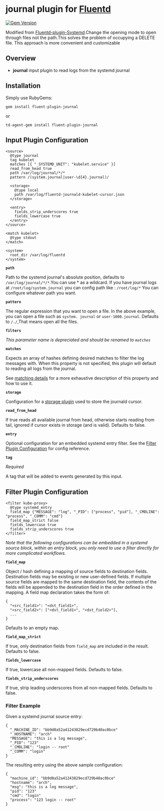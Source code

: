 # journal plugin for [Fluentd](http://github.com/fluent/fluentd)

 [![Gem Version](https://badge.fury.io/rb/fluent-plugin-journal.svg)](https://rubygems.org/gems/fluent-plugin-journal)

Modified from [Fluentd-plugin-Systemd](
https://github.com/fluent-plugin-systemd/fluent-plugin-systemd).Change the opening mode to open through files not the path.This solves the problem of occupying a DELETE file. This approach is more convenient and customizable

## Overview

* **journal** input plugin to read logs from the systemd journal

## Installation

Simply use RubyGems:

    gem install fluent-plugin-journal

or

    td-agent-gem install fluent-plugin-journal


## Input Plugin Configuration

    <source>
      @type journal
      tag kubelet
      matches [{ "_SYSTEMD_UNIT": "kubelet.service" }]
      read_from_head true
      path /var/log/journal/*/*
      pattern /(system.journal|user-\d{4}.journal)/

      <storage>
        @type local
        path /var/log/fluentd-journald-kubelet-cursor.json
      </storage>

      <entry>
        fields_strip_underscores true
        fields_lowercase true
      </entry>
    </source>

    <match kubelet>
      @type stdout
    </match>

    <system>
      root_dir /var/log/fluentd
    </system>

**`path`**

Path to the systemd journal's  absolute position, defaults to `/var/log/journal/*/*`.You can use * as a wildcard.
If you have journal logs at `/root/log/system.journal` you can config path like : `/root/log/*`
You can configure whatever path you want.

**`pattern`**

The regular expression that you want to open a file. In the above example, you can open a file such as `system. journal` or `user-1000.journal`. Defaults to `/./`,That means open all the files.

**`filters`**

_This parameter name is depreciated and should be renamed to `matches`_

**`matches`**

Expects an array of hashes defining desired matches to filter the log
messages with. When this property is not specified, this plugin will default to
reading all logs from the journal.

See [matching details](docs/matching.md) for a more exhaustive
description of this property and how to use it.

**`storage`**

Configuration for a [storage plugin](http://docs.fluentd.org/v0.14/articles/storage-plugin-overview) used to store the journald cursor.

**`read_from_head`**

If true reads all available journal from head, otherwise starts reading from tail,
 ignored if cursor exists in storage (and is valid). Defaults to false.

**`entry`**

Optional configuration for an embedded systemd entry filter. See the  [Filter Plugin Configuration](#filter-plugin-configuration) for config reference.

**`tag`**

_Required_

A tag that will be added to events generated by this input.


## Filter Plugin Configuration

```
<filter kube-proxy>
  @type systemd_entry
  field_map {"MESSAGE": "log", "_PID": ["process", "pid"], "_CMDLINE": "process", "_COMM": "cmd"}
  field_map_strict false
  fields_lowercase true
  fields_strip_underscores true
</filter>
```

_Note that the following configurations can be embedded in a systemd source block, within an entry block, you only need to use a filter directly for more complicated workflows._

**`field_map`**

Object / hash defining a mapping of source fields to destination fields. Destination fields may be existing or new user-defined fields. If multiple source fields are mapped to the same destination field, the contents of the fields will be appended to the destination field in the order defined in the mapping. A field map declaration takes the form of:

    {
      "<src_field1>": "<dst_field1>",
      "<src_field2>": ["<dst_field1>", "<dst_field2>"],
      ...
    }
Defaults to an empty map.

**`field_map_strict`**

If true, only destination fields from `field_map` are included in the result. Defaults to false.

**`fields_lowercase`**

If true, lowercase all non-mapped fields. Defaults to false.

**`fields_strip_underscores`**

If true, strip leading underscores from all non-mapped fields. Defaults to false.

### Filter Example

Given a systemd journal source entry:
```
{
  "_MACHINE_ID": "bb9d0a52a41243829ecd729b40ac0bce"
  "_HOSTNAME": "arch"
  "MESSAGE": "this is a log message",
  "_PID": "123"
  "_CMDLINE": "login -- root"
  "_COMM": "login"
}
```
The resulting entry using the above sample configuration:
```
{
  "machine_id": "bb9d0a52a41243829ecd729b40ac0bce"
  "hostname": "arch",
  "msg": "this is a log message",
  "pid": "123"
  "cmd": "login"
  "process": "123 login -- root"
}
```